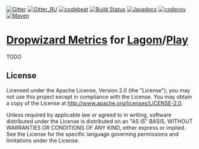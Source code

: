 [![Gitter](https://img.shields.io/badge/chat-gitter-purple.svg)](https://gitter.im/taymyr/taymyr)
[![Gitter_RU](https://img.shields.io/badge/chat-russian%20channel-purple.svg)](https://gitter.im/taymyr/taymyr_ru)
[![codebeat](https://codebeat.co/badges/59cdf87f-c78d-4e68-a34f-6ba220485deb)](https://codebeat.co/projects/github-com-taymyr-lagom-metrics-java-develop)
[![Build Status](https://travis-ci.org/taymyr/lagom-metrics-java.svg?branch=develop)](https://travis-ci.org/taymyr/lagom-metrics-java)
[![Javadocs](https://www.javadoc.io/badge/org.taymyr.lagom/lagom-metrics-java.svg)](https://www.javadoc.io/doc/org.taymyr.lagom/lagom-metrics-java)
[![codecov](https://codecov.io/gh/taymyr/lagom-metrics-java/branch/develop/graph/badge.svg)](https://codecov.io/gh/taymyr/lagom-metrics-java)
[![Maven](https://img.shields.io/maven-central/v/org.taymyr.lagom/lagom-metrics-java.svg)](https://search.maven.org/search?q=a:lagom-metrics-java%20AND%20g:org.taymyr.lagom)

# [Dropwizard Metrics](https://metrics.dropwizard.io) for [Lagom](https://www.lagomframework.com)/[Play](https://playframework.com)

TODO

## License

Licensed under the Apache License, Version 2.0 (the "License"); you may not use this project except in compliance with the License. You may obtain a copy of the License at http://www.apache.org/licenses/LICENSE-2.0.

Unless required by applicable law or agreed to in writing, software distributed under the License is distributed on an "AS IS" BASIS, WITHOUT WARRANTIES OR CONDITIONS OF ANY KIND, either express or implied. See the License for the specific language governing permissions and limitations under the License.

